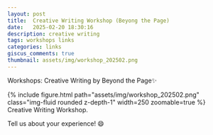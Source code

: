 ```yaml
---
layout: post
title:  Creative Writing Workshop (Beyong the Page)
date:   2025-02-20 18:30:16
description: creative writing
tags: workshops links
categories: links
giscus_comments: true
thumbnail: assets/img/workshop_202502.png
---
```

Workshops: Creative Writing by Beyond the Page:sparkles:

<div class="row mt-3">
    <div class="col-sm mt-3 mt-md-0">
        {% include figure.html path="assets/img/workshop_202502.png" class="img-fluid rounded z-depth-1" width=250 zoomable=true %}
    </div>
</div>

<div class="caption">
    Creative Writing Workshop.
</div>

Tell us about your experience! :smile: